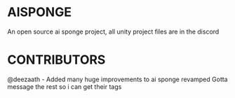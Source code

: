 # AISPONGE
An open source ai sponge project, all unity project files are in the discord

# CONTRIBUTORS
@deezaath - Added many huge improvements to ai sponge revamped
Gotta message the rest so i can get their tags
